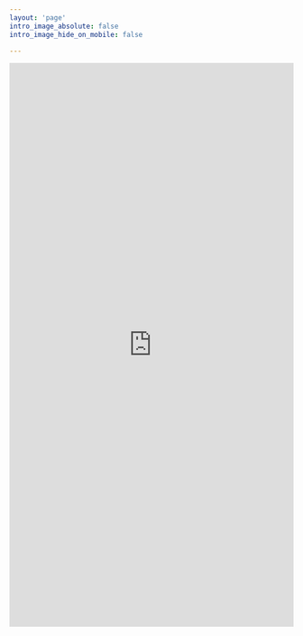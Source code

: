 ```yaml
---
layout: 'page'
intro_image_absolute: false
intro_image_hide_on_mobile: false

---
```


<iframe src="https://sf94.jsb.name/" width="100%" height="1000" frameBorder="0" scrolling="no"></iframe>
